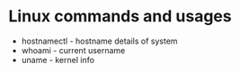 # Linux commands and usages

- hostnamectl  - hostname details of system
- whoami       - current username
- uname        - kernel info
